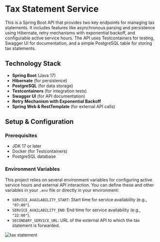 # Tax Statement Service

This is a Spring Boot API that provides two key endpoints for managing tax statements. It includes features like asynchronous parsing and persistence using Hibernate, retry mechanisms with exponential backoff, and configurable active service hours. The API uses Testcontainers for testing, Swagger UI for documentation, and a simple PostgreSQL table for storing tax statements.

## Technology Stack

- **Spring Boot** (Java 17)
- **Hibernate** (for persistence)
- **PostgreSQL** (for data storage)
- **Testcontainers** (for integration tests)
- **Swagger UI** (for API documentation)
- **Retry Mechanism with Exponential Backoff**
- **Spring Web & RestTemplate** (for external API calls)

## Setup & Configuration

### Prerequisites

- JDK 17 or later
- Docker (for Testcontainers)
- PostgreSQL database

### Environment Variables

This project relies on several environment variables for configuring active service hours and external API interaction. You can define these and other variables in your `.env` file or directly in your environment:

- `SERVICE_AVAILABILITY_START`: Start time for service availability (e.g., `"07:00"`).
- `SERVICE_AVAILABILITY_END`: End time for service availability (e.g., `"22:00"`).
- `SECONDARY_SERVICE_URL`: URL of the external API to which the tax statement is forwarded.




 ![tax statement](https://github.com/user-attachments/assets/be7d5e32-1e68-4828-a6fe-b47ec2cc7460)
